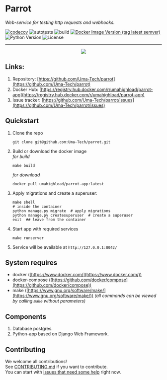 # Parrot
_Web-service for testing http requests and webhooks._

[![codecov](https://codecov.io/gh/Uma-Tech/parrot/branch/develop/graph/badge.svg)](https://codecov.io/gh/Uma-Tech/parrot)
![autotests](https://github.com/Uma-Tech/parrot/workflows/autotests/badge.svg)
![build](https://github.com/Uma-Tech/parrot/workflows/build/badge.svg)
[![Docker Image Version (tag latest semver)](https://img.shields.io/docker/v/umahighload/parrot-app/latest)](https://registry.hub.docker.com/r/umahighload/parrot-app)
![Python Version](https://img.shields.io/static/v1?label=python&message=3.8&color=blue)
![License](https://img.shields.io/static/v1?label=license&message=Apache+2&color=blue)

---

<p align="center">
    <img src="https://github.com/Uma-Tech/parrot/raw/master/static/parrot_icon.png">
</p>

## Links:
1. Repository: [https://github.com/Uma-Tech/parrot](https://github.com/Uma-Tech/parrot)
1. Docker Hub: [https://registry.hub.docker.com/r/umahighload/parrot-app](https://registry.hub.docker.com/r/umahighload/parrot-app)
1. Issue tracker: [https://github.com/Uma-Tech/parrot/issues](https://github.com/Uma-Tech/parrot/issues)

## Quickstart
1. Clone the repo
    ```shell script
    git clone git@github.com:Uma-Tech/parrot.git
    ```

1. Build or download the docker image  
    _for build_
    ```shell script
    make build
    ```
    _for download_
    ```shell script
    docker pull umahighload/parrot-app:latest
    ```

1. Apply migrations and create a superuser:
    ```shell script
    make shell
    # inside the container
    python manage.py migrate  # apply migrations
    python manage.py createsuperuser  # create a superuser
    exit  ## leave from the container
    ```

1. Start app with required services
    ```shell script
    make runserver
    ```

1. Service will be available at `http://127.0.0.1:8042/`

## System requires
* docker ([https://www.docker.com/](https://www.docker.com/))
* docker-compose
    ([https://github.com/docker/compose](https://github.com/docker/compose))
* make
    ([https://www.gnu.org/software/make/](https://www.gnu.org/software/make/))
    _(all commands can be viewed by calling `make` without parameters)_

## Components
1. Database postgres.
1. Python-app based on Django Web Framework.

## Contributing
We welcome all contributions!  
See [CONTRIBUTING.md](CONTRIBUTING.md) if you want to contribute.  
You can start with [issues that need some help](https://github.com/Uma-Tech/parrot/issues)
right now.

